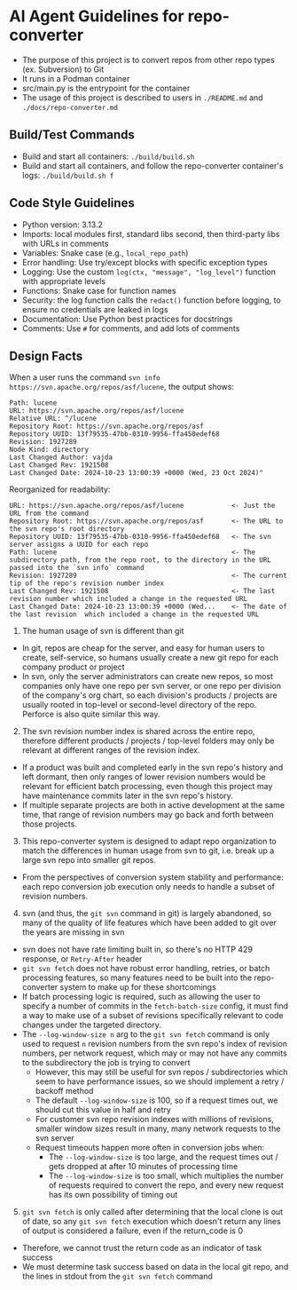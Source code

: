 # AI Agent Guidelines for repo-converter

- The purpose of this project is to convert repos from other repo types (ex. Subversion) to Git
- It runs in a Podman container
- src/main.py is the entrypoint for the container
- The usage of this project is described to users in `./README.md` and `./docs/repo-converter.md`

## Build/Test Commands

- Build and start all containers: `./build/build.sh`
- Build and start all containers, and follow the repo-converter container's logs: `./build/build.sh f`

## Code Style Guidelines

- Python version: 3.13.2
- Imports: local modules first, standard libs second, then third-party libs with URLs in comments
- Variables: Snake case (e.g., `local_repo_path`)
- Error handling: Use try/except blocks with specific exception types
- Logging: Use the custom `log(ctx, "message", "log_level")` function with appropriate levels
- Functions: Snake case for function names
- Security: the log function calls the `redact()` function before logging, to ensure no credentials are leaked in logs
- Documentation: Use Python best practices for docstrings
- Comments: Use `#` for comments, and add lots of comments

## Design Facts

When a user runs the command `svn info https://svn.apache.org/repos/asf/lucene`, the output shows:
```
Path: lucene
URL: https://svn.apache.org/repos/asf/lucene
Relative URL: ^/lucene
Repository Root: https://svn.apache.org/repos/asf
Repository UUID: 13f79535-47bb-0310-9956-ffa450edef68
Revision: 1927289
Node Kind: directory
Last Changed Author: vajda
Last Changed Rev: 1921508
Last Changed Date: 2024-10-23 13:00:39 +0000 (Wed, 23 Oct 2024)"
```

Reorganized for readability:
```
URL: https://svn.apache.org/repos/asf/lucene            <- Just the URL from the command
Repository Root: https://svn.apache.org/repos/asf       <- The URL to the svn repo's root directory
Repository UUID: 13f79535-47bb-0310-9956-ffa450edef68   <- The svn server assigns a UUID for each repo
Path: lucene                                            <- The subdirectory path, from the repo root, to the directory in the URL passed into the `svn info` command
Revision: 1927289                                       <- The current tip of the repo's revision number index
Last Changed Rev: 1921508                               <- The last revision number which included a change in the requested URL
Last Changed Date: 2024-10-23 13:00:39 +0000 (Wed...    <- The date of the last revision  which included a change in the requested URL
```

1. The human usage of svn is different than git
- In git, repos are cheap for the server, and easy for human users to create, self-service, so humans usually create a new git repo for each company product or project
- In svn, only the server administrators can create new repos, so most companies only have one repo per svn server, or one repo per division of the company's org chart, so each division's products / projects are usually rooted in top-level or second-level directory of the repo. Perforce is also quite similar this way.

2. The svn revision number index is shared across the entire repo, therefore different products / projects / top-level folders may only be relevant at different ranges of the revision index.
- If a product was built and completed early in the svn repo's history and left dormant, then only ranges of lower revision numbers would be relevant for efficient batch processing, even though this project may have maintenance commits later in the svn repo's history.
- If multiple separate projects are both in active development at the same time, that range of revision numbers may go back and forth between those projects.

3. This repo-converter system is designed to adapt repo organization to match the differences in human usage from svn to git, i.e. break up a large svn repo into smaller git repos.
- From the perspectives of conversion system stability and performance: each repo conversion job execution only needs to handle a subset of revision numbers.

4. svn (and thus, the `git svn` command in git) is largely abandoned, so many of the quality of life features which have been added to git over the years are missing in svn
- svn does not have rate limiting built in, so there's no HTTP 429 response, or `Retry-After` header
- `git svn fetch` does not have robust error handling, retries, or batch processing features, so many features need to be built into the repo-converter system to make up for these shortcomings
- If batch processing logic is required, such as allowing the user to specify a number of commits in the `fetch-batch-size` config, it must find a way to make use of a subset of revisions specifically relevant to code changes under the targeted directory.
- The `--log-window-size n` arg to the `git svn fetch` command is only used to request `n` revision numbers from the svn repo's index of revision numbers, per network request, which may or may not have any commits to the subdirectory the job is trying to convert
    - However, this may still be useful for svn repos / subdirectories which seem to have performance issues, so we should implement a retry / backoff method
    - The default `--log-window-size` is 100, so if a request times out, we should cut this value in half and retry
    - For customer svn repo revision indexes with millions of revisions, smaller window sizes result in many, many network requests to the svn server
    - Request timeouts happen more often in conversion jobs when:
        - The `--log-window-size` is too large, and the request times out / gets dropped at after 10 minutes of processing time
        - The `--log-window-size` is too small, which multiplies the number of requests required to convert the repo, and every new request has its own possibility of timing out

5. `git svn fetch` is only called after determining that the local clone is out of date, so any `git svn fetch` execution which doesn't return any lines of output is considered a failure, even if the return_code is 0
- Therefore, we cannot trust the return code as an indicator of task success
- We must determine task success based on data in the local git repo, and the lines in stdout from the `git svn fetch` command
